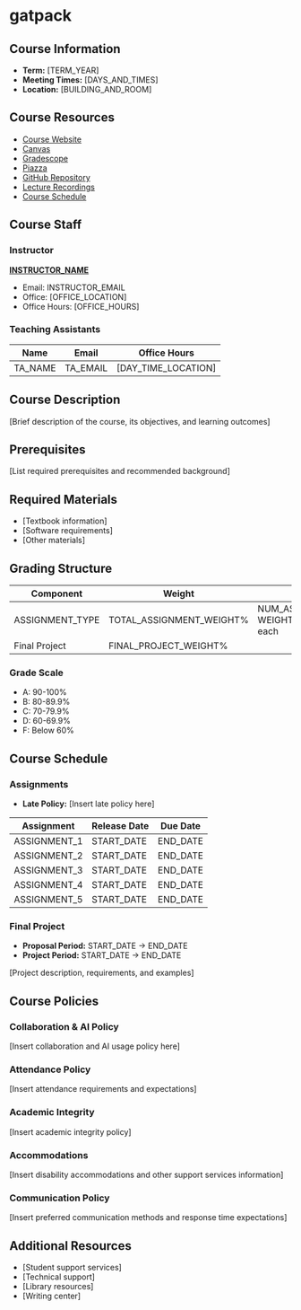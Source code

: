 # gatpack

## Course Information

- **Term:** [TERM_YEAR]
- **Meeting Times:** [DAYS_AND_TIMES]
- **Location:** [BUILDING_AND_ROOM]

## Course Resources

- [Course Website](COURSE_WEBSITE_URL)
- [Canvas](CANVAS_URL)
- [Gradescope](GRADESCOPE_URL)
- [Piazza](PIAZZA_URL)
- [GitHub Repository](GITHUB_REPO_URL)
- [Lecture Recordings](LECTURE_RECORDINGS_URL)
- [Course Schedule](SCHEDULE_URL)

## Course Staff

### Instructor

**[INSTRUCTOR_NAME](INSTRUCTOR_WEBSITE)**

- Email: INSTRUCTOR_EMAIL
- Office: [OFFICE_LOCATION]
- Office Hours: [OFFICE_HOURS]

### Teaching Assistants

| Name    | Email    | Office Hours        |
| ------- | -------- | ------------------- |
| TA_NAME | TA_EMAIL | [DAY_TIME_LOCATION] |

<!-- Add rows as needed -->

## Course Description

[Brief description of the course, its objectives, and learning outcomes]

## Prerequisites

[List required prerequisites and recommended background]

## Required Materials

- [Textbook information]
- [Software requirements]
- [Other materials]

## Grading Structure

| Component       | Weight                   | Details                                            |
| --------------- | ------------------------ | -------------------------------------------------- |
| ASSIGNMENT_TYPE | TOTAL_ASSIGNMENT_WEIGHT% | NUM_ASSIGNMENTS total, WEIGHT_PER_ASSIGNMENT% each |
| Final Project   | FINAL_PROJECT_WEIGHT%    |                                                    |

<!-- Add rows as needed -->

### Grade Scale

- A: 90-100%
- B: 80-89.9%
- C: 70-79.9%
- D: 60-69.9%
- F: Below 60%

## Course Schedule

### Assignments

- **Late Policy:** [Insert late policy here]

| Assignment   | Release Date | Due Date |
| ------------ | ------------ | -------- |
| ASSIGNMENT_1 | START_DATE   | END_DATE |
| ASSIGNMENT_2 | START_DATE   | END_DATE |
| ASSIGNMENT_3 | START_DATE   | END_DATE |
| ASSIGNMENT_4 | START_DATE   | END_DATE |
| ASSIGNMENT_5 | START_DATE   | END_DATE |

### Final Project

- **Proposal Period:** START_DATE → END_DATE
- **Project Period:** START_DATE → END_DATE

[Project description, requirements, and examples]

## Course Policies

### Collaboration & AI Policy

[Insert collaboration and AI usage policy here]

### Attendance Policy

[Insert attendance requirements and expectations]

### Academic Integrity

[Insert academic integrity policy]

### Accommodations

[Insert disability accommodations and other support services information]

### Communication Policy

[Insert preferred communication methods and response time expectations]

## Additional Resources

- [Student support services]
- [Technical support]
- [Library resources]
- [Writing center]
